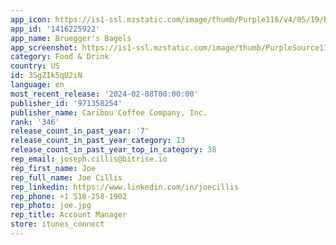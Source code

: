 ```yaml
---
app_icon: https://is1-ssl.mzstatic.com/image/thumb/Purple116/v4/05/19/b3/0519b3c5-ab03-2410-1ea1-7e65170d2c91/AppIcon-0-0-1x_U007emarketing-0-5-0-85-220.png/1024x1024bb.png
app_id: '1416225922'
app_name: Bruegger's Bagels
app_screenshot: https://is1-ssl.mzstatic.com/image/thumb/PurpleSource116/v4/d7/05/58/d705587a-0ceb-f3cb-568e-18a2c45fdf8c/ba1fca7d-e9cd-46cd-9e31-7655e9b9fd65_2110-5136_BRU_App_images_-_Apple_6.5__.jpg/1242x2688bb.png
category: Food & Drink
country: US
id: 3SgZIk5qU2iN
language: en
most_recent_release: '2024-02-08T00:00:00'
publisher_id: '971358254'
publisher_name: Caribou Coffee Company, Inc.
rank: '346'
release_count_in_past_year: '7'
release_count_in_past_year_category: 13
release_count_in_past_year_top_in_category: 38
rep_email: joseph.cillis@bitrise.io
rep_first_name: Joe
rep_full_name: Joe Cillis
rep_linkedin: https://www.linkedin.com/in/joecillis
rep_phone: +1 518-258-1902
rep_photo: joe.jpg
rep_title: Account Manager
store: itunes_connect
---
```

